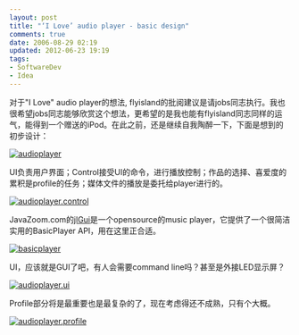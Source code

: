```yaml
---
layout: post
title: "‘I Love’ audio player - basic design"
comments: true
date: 2006-08-29 02:19
updated: 2012-06-23 19:19
tags:
- SoftwareDev
- Idea
---
```

对于"I Love" audio player的想法, flyisland的批阅建议是请jobs同志执行。我也很希望jobs同志能够欣赏这个想法，更希望的是我也能有flyisland同志同样的运气，能得到一个赠送的iPod。在此之前，还是继续自我陶醉一下，下面是想到的初步设计：

[![audioplayer](http://static.flickr.com/61/227012217_2b9c0d6ecd.jpg)](http://www.flickr.com/photos/aleung/227012217/)

UI负责用户界面；Control接受UI的命令，进行播放控制；作品的选择、喜爱度的累积是profile的任务；媒体文件的播放是委托给player进行的。

[![audioplayer.control](http://static.flickr.com/70/227012224_56936e3643.jpg)](http://www.flickr.com/photos/aleung/227012224/)

JavaZoom.com的[jlGui](http://www.javazoom.net/jlgui/developerguide.html)是一个opensource的music player，它提供了一个很简洁实用的BasicPlayer API，用在这里正合适。

[![basicplayer](http://static.flickr.com/92/227012248_2ce4e0e4e8.jpg)](http://www.flickr.com/photos/aleung/227012248/)

UI，应该就是GUI了吧，有人会需要command line吗？甚至是外接LED显示屏？

[![audioplayer.ui](http://static.flickr.com/28/227012242_fa610759ef.jpg)](http://www.flickr.com/photos/aleung/227012242/)

Profile部分将是最重要也是最复杂的了，现在考虑得还不成熟，只有个大概。

[![audioplayer.profile](http://static.flickr.com/61/227012232_3c57a934d1.jpg)](http://www.flickr.com/photos/aleung/227012232/)
